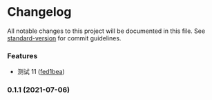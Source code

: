 # Changelog

All notable changes to this project will be documented in this file. See [standard-version](https://github.com/conventional-changelog/standard-version) for commit guidelines.

### Features

- 测试 11 ([fed1bea](https://github.com/crazyfdf/nocode/commit/fed1bea2568e75ac4b198bb9c519aac345414eb6))

### 0.1.1 (2021-07-06)
